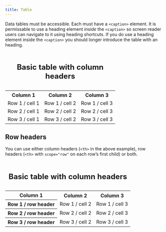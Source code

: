 ```yaml
---
title: Table
---
```


Data tables must be accessible. Each must have a `<caption>` element. It is permissable to use a heading element _inside_ the `<caption>` so screen reader users can navigate to it using heading shortcuts. If you do use a heading element inside the `<caption>` you should longer introduce the table with an heading.

<div class="ds-scope">
  <table class="ds-table">
    <caption><h2>Basic table with column headers</th></caption>
    <tr>
      <th>Column 1</th>
      <th>Column 2</th>
      <th>Column 3</th>
    </tr>
    <tr>
      <td>Row 1 / cell 1</td>
      <td>Row 1 / cell 2</td>
      <td>Row 1 / cell 3</td>
    </tr>
    <tr>
      <td>Row 2 / cell 1</td>
      <td>Row 2 / cell 2</td>
      <td>Row 2 / cell 3</td>
    </tr>
    <tr>
      <td>Row 3 / cell 1</td>
      <td>Row 3 / cell 2</td>
      <td>Row 3 / cell 3</td>
    </tr>
  </table>
</div>

## Row headers

You can use either column headers (`<th>` in the above example), row headers (`<th>` with `scope="row"` on each row’s first child) or both.

<div class="ds-scope">
  <table class="ds-table">
    <caption><h2>Basic table with column headers</th></caption>
    <tr>
      <th>Column 1</th>
      <th>Column 2</th>
      <th>Column 3</th>
    </tr>
    <tr>
      <th scope="row">Row 1 / row header</th>
      <td>Row 1 / cell 2</td>
      <td>Row 1 / cell 3</td>
    </tr>
    <tr>
      <th scope="row">Row 2 / row header</th>
      <td>Row 2 / cell 2</td>
      <td>Row 2 / cell 3</td>
    </tr>
    <tr>
      <th scope="row">Row 3 / row header</th>
      <td>Row 3 / cell 2</td>
      <td>Row 3 / cell 3</td>
    </tr>
  </table>
</div>